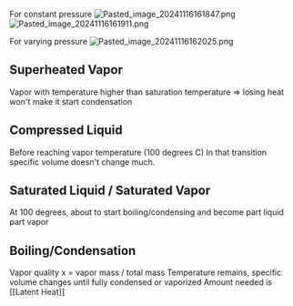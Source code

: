 For constant pressure
![Pasted_image_20241116161847.png](pasted_image_20241116161847.png)
![Pasted_image_20241116161911.png](pasted_image_20241116161911.png)

For varying pressure
![Pasted_image_20241116162025.png](pasted_image_20241116162025.png)

## Superheated Vapor

Vapor with temperature higher than saturation temperature => losing heat won't make it start condensation

## Compressed Liquid

Before reaching vapor temperature (100 degrees C)
In that transition specific volume doesn't change much.

## Saturated Liquid / Saturated Vapor

At 100 degrees, about to start boiling/condensing and become part liquid part vapor

## Boiling/Condensation

Vapor quality x = vapor mass / total mass
Temperature remains, specific volume changes until fully condensed or vaporized
Amount needed is [[Latent Heat]]
